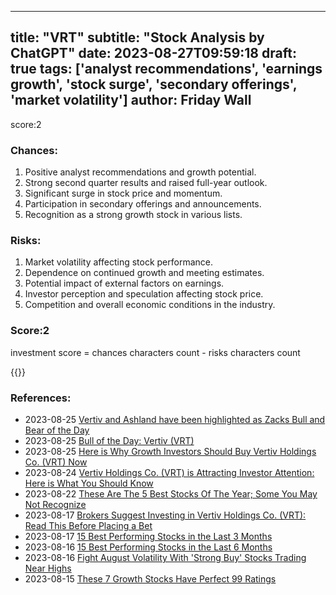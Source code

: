 
---
title: "VRT"
subtitle: "Stock Analysis by ChatGPT"
date: 2023-08-27T09:59:18
draft: true
tags: ['analyst recommendations', 'earnings growth', 'stock surge', 'secondary offerings', 'market volatility']
author: Friday Wall
---

score:2
### Chances:
1. Positive analyst recommendations and growth potential.
2. Strong second quarter results and raised full-year outlook.
3. Significant surge in stock price and momentum.
4. Participation in secondary offerings and announcements.
5. Recognition as a strong growth stock in various lists.
### Risks:
1. Market volatility affecting stock performance.
2. Dependence on continued growth and meeting estimates.
3. Potential impact of external factors on earnings.
4. Investor perception and speculation affecting stock price.
5. Competition and overall economic conditions in the industry.
### Score:2
investment score = chances characters count - risks characters count

{{<tradingview symbol="NYSE:VRT">}}
### References:
- 2023-08-25 [Vertiv and Ashland have been highlighted as Zacks Bull and Bear of the Day](https://finance.yahoo.com/news/vertiv-ashland-highlighted-zacks-bull-120900655.html?.tsrc=rss)
- 2023-08-25 [Bull of the Day: Vertiv (VRT)](https://finance.yahoo.com/news/bull-day-vertiv-vrt-083000870.html?.tsrc=rss)
- 2023-08-25 [Here is Why Growth Investors Should Buy Vertiv Holdings Co. (VRT) Now](https://finance.yahoo.com/news/why-growth-investors-buy-vertiv-164505598.html?.tsrc=rss)
- 2023-08-24 [Vertiv Holdings Co. (VRT) is Attracting Investor Attention: Here is What You Should Know](https://finance.yahoo.com/news/vertiv-holdings-co-vrt-attracting-130011750.html?.tsrc=rss)
- 2023-08-22 [These Are The 5 Best Stocks Of The Year; Some You May Not Recognize](https://finance.yahoo.com/m/b43f7299-1380-3399-9173-74dda06d27e2/these-are-the-5-best-stocks.html?.tsrc=rss)
- 2023-08-17 [Brokers Suggest Investing in Vertiv Holdings Co. (VRT): Read This Before Placing a Bet](https://finance.yahoo.com/news/brokers-suggest-investing-vertiv-holdings-133006876.html?.tsrc=rss)
- 2023-08-17 [15 Best Performing Stocks in the Last 3 Months](https://finance.yahoo.com/news/15-best-performing-stocks-last-191221906.html?.tsrc=rss)
- 2023-08-16 [15 Best Performing Stocks in the Last 6 Months](https://finance.yahoo.com/news/15-best-performing-stocks-last-103533111.html?.tsrc=rss)
- 2023-08-16 [Fight August Volatility With 'Strong Buy' Stocks Trading Near Highs](https://finance.yahoo.com/news/fight-august-volatility-strong-buy-213800727.html?.tsrc=rss)
- 2023-08-15 [These 7 Growth Stocks Have Perfect 99 Ratings](https://finance.yahoo.com/m/0fc7ae4d-8108-3ddd-8ba0-888f30aad952/these-7-growth-stocks-have.html?.tsrc=rss)


                